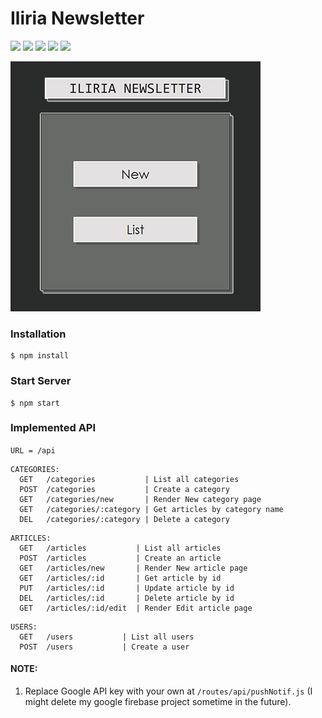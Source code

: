 # Iliria Newsletter

<a href="https://github.com/jajosheni/iliria-mobile"><img src="https://img.shields.io/badge/mobile-app-ff00ff.svg"/></a>
<img src="https://img.shields.io/badge/node-JS-68a063.svg"/>
<img src="https://img.shields.io/badge/express-JS-gray.svg"/>
<img src="https://img.shields.io/badge/mongo-DB-589636.svg"/>
<img src="https://img.shields.io/badge/jade-PUG-brown.svg"/>
<p align="left">
<img src="https://raw.githubusercontent.com/jajosheni/jajosheni.github.io/master/assets/sitepics/newsletter.png">
</p>

### Installation

```console
$ npm install
```
### Start Server
```console
$ npm start
```

### Implemented API
``` URL = /api ```

```
CATEGORIES:
  GET   /categories           | List all categories
  POST  /categories           | Create a category
  GET   /categories/new       | Render New category page
  GET   /categories/:category | Get articles by category name
  DEL   /categories/:category | Delete a category
```

```
ARTICLES:
  GET   /articles           | List all articles
  POST  /articles           | Create an article
  GET   /articles/new       | Render New article page
  GET   /articles/:id       | Get article by id
  PUT   /articles/:id       | Update article by id
  DEL   /articles/:id       | Delete article by id
  GET   /articles/:id/edit  | Render Edit article page
```


```
USERS:
  GET   /users           | List all users
  POST  /users           | Create a user
```

#### NOTE:
  1. Replace Google API key with your own at `/routes/api/pushNotif.js` (I might delete my google firebase project sometime in the future).
  
